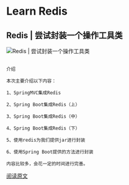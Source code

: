 # Learn Redis

## Redis | 尝试封装一个操作工具类

![Redis | 尝试封装一个操作工具类](https://upload-images.jianshu.io/upload_images/5805596-850d40cf33e4ffcd.png?imageMogr2/auto-orient/strip%7CimageView2/2/w/1240)

```

介绍

本次主要介绍以下内容：

1、SpringMVC集成Redis

2、Spring Boot集成Redis（上）

3、Spring Boot集成Redis（中）

4、Spring Boot集成Redis（下）

5、使用redis为我们提供jar进行封装

6、使用Spring Boot提供的方法进行封装

内容比较多，会花一定的时间进行完善。

```

[阅读原文](https://www.jianshu.com/p/4ef93f25b71f)
